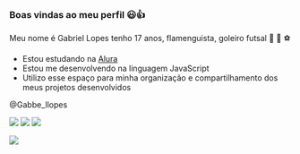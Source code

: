 ### Boas vindas ao meu perfil 😃👍

Meu nome é Gabriel Lopes
tenho 17 anos,
 flamenguista,
  goleiro futsal 
              🥅 🧤 ⚽
  
- Estou estudando na [Alura](https://www.alura.com.br)
- Estou me desenvolvendo na linguagem JavaScript
- Utilizo esse espaço para minha organização e compartilhamento dos meus projetos desenvolvidos


@Gabbe_llopes

![](https://media.tenor.com/FuYhS1n_c0IAAAAC/cat-piano.gif)        ![](https://media.tenor.com/ZuXnTDxIbjQAAAAC/shocked-shocked-cat.gif)   ![](https://media.tenor.com/NQfq1liFH-8AAAAd/byuntear-sad.gif)

![](https://media.tenor.com/dWTaM2MSZx4AAAAd/cat-cats.gif)
